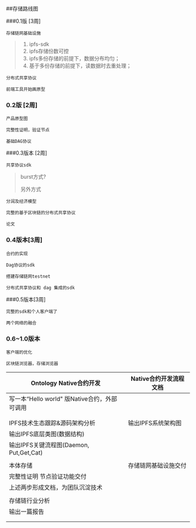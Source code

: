 ##存储路线图

###0.1版 [3周]

```
存储链网基础设施
```

 >1. ipfs-sdk
 >2. ipfs存储份数可控
 >3. ipfs多份存储的前提下，数据分布均匀；
 >4. 基于多份存储的前提下，读数据时去重处理；



```
分布式共享协议 
```

>



 ```
前端工具开始画原型
 ```

>



### 0.2版 [2周]

```
产品原型图
```

  

```
完整性证明，验证节点 
```



```
基础DAG协议
```



###0.3版本 [2周]

```
共享协议sdk
```

> burst方式?
>
> 另外方式



```
分润及经济模型
```



```
完整的基于区块链的分布式共享协议
```



```
论文
```



### 0.4版本[3周]

```
合约的实现
```

   

```
Dag协议的sdk  
```

 

```
搭建存储链网testnet  
```

 

```
分布式共享协议和 dag 集成的sdk
```



###0.5版本[3周]

```
完整的sdk和个人客户端了 
```

>



```
两个网络的融合
```

  >



### 0.6~1.0版本

```
客户端的优化
```



```
区块链浏览器，存储浏览器
```



| Ontology Native合约开发                      | Native合约开发流程文档 |
| -------------------------------------------- | ---------------------- |
| 写一本“Hello world" 版Native合约，外部可调用 |                        |
|                                              |                        |
|                                              |                        |
| IPFS技术生态跟踪&源码架构分析                | 输出IPFS系统架构图     |
| 输出IPFS底层类图(数据结构)                   |                        |
| 输出IPFS关键流程图(Daemon, Put,Get,Cat)      |                        |
|                                              |                        |
| 本体存储                                     | 存储链网基础设施交付   |
| 完整性证明 节点验证功能交付                  |                        |
| 上述两步形成文档，为团队沉淀技术             |                        |
|                                              |                        |
| 存储链行业分析                               |                        |
| 输出一篇报告                                 |                        |
|                                              |                        |
|                                              |                        |